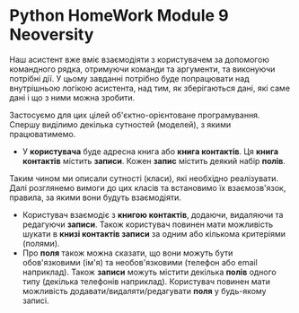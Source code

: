 # Python HomeWork Module 9 Neoversity

<p>Наш асистент вже вміє взаємодіяти з користувачем за допомогою командного рядка, отримуючи команди та аргументи, та виконуючи потрібні дії. У цьому завданні потрібно буде попрацювати над внутрішньою логікою асистента, над тим, як зберігаються дані, які саме дані і що з ними можна зробити.</p>
<p>Застосуємо для цих цілей об'єктно-орієнтоване програмування. Спершу виділимо декілька сутностей (моделей), з якими працюватимемо.</p>
<ul>
    <li>У <b>користувача</b> буде адресна книга або <b>книга контактів</b>. Ця <b>книга контактів</b> містить <b>записи</b>. Кожен <b>запис</b> містить деякий набір <b>полів</b>.</li>
</ul>
<p>Таким чином ми описали сутності (класи), які необхідно реалізувати. Далі розглянемо вимоги до цих класів та встановимо їх взаємозв'язок, правила, за якими вони будуть взаємодіяти.</p>
<ul>
    <li>Користувач взаємодіє з <b>книгою контактів</b>, додаючи, видаляючи та редагуючи <b>записи</b>. Також користувач повинен мати можливість шукати в <b>книзі контактів записи</b> за одним або кількома критеріями (полями).</li>
    <li>Про <b>поля</b> також можна сказати, що вони можуть бути обов'язковими (ім'я) та необов'язковими (телефон або email наприклад). Також <b>записи</b> можуть містити декілька <b>полів</b> одного типу (декілька телефонів наприклад). Користувач повинен мати можливість додавати/видаляти/редагувати <b>поля</b> у будь-якому записі.</li>
</ul>
